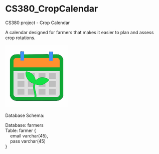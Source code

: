 # CS380_CropCalendar
CS380 project - Crop Calendar

A calendar designed for farmers that makes it easier to plan and assess crop rotations.

![App Icon](icon.png)

Database Schema:

Database: farmers  
Table:    farmer {  
&nbsp;&nbsp;&nbsp;&nbsp;email varchar(45),  
&nbsp;&nbsp;&nbsp;&nbsp;pass varchar(45)  
}
